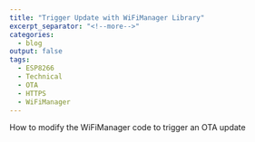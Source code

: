 ```yaml
---
title: "Trigger Update with WiFiManager Library"
excerpt_separator: "<!--more-->"
categories:
  - blog
output: false
tags:
  - ESP8266
  - Technical
  - OTA
  - HTTPS
  - WiFiManager
---
```


How to modify the WiFiManager code to trigger an OTA update